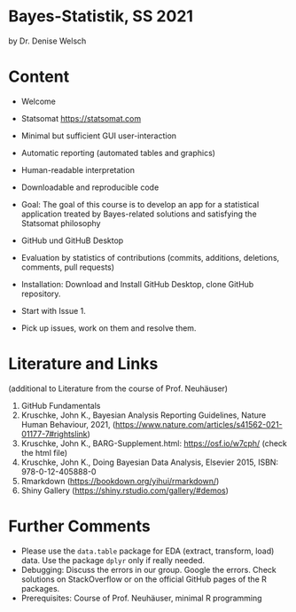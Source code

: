 # Bayes-Statistik, SS 2021
by Dr. Denise Welsch

# Content 
-	Welcome
-	Statsomat https://statsomat.com 
  -	Minimal but sufficient GUI user-interaction 
  -	Automatic reporting (automated tables and graphics) 
  -	Human-readable interpretation 
  -	Downloadable and reproducible code 

-	Goal: The goal of this course is to develop an app for a statistical application treated by Bayes-related solutions and satisfying the Statsomat philosophy 

-	GitHub und GitHuB Desktop

-	Evaluation by statistics of contributions (commits, additions, deletions, comments, pull requests)  

-	Installation: Download and Install GitHub Desktop, clone GitHub repository. 

- Start with Issue 1.

- Pick up issues, work on them and resolve them. 



# Literature and Links 
(additional to Literature from the course of Prof. Neuhäuser) 

1. GitHub Fundamentals 
2. Kruschke, John K., Bayesian Analysis Reporting Guidelines, Nature Human Behaviour, 2021,  (https://www.nature.com/articles/s41562-021-01177-7#rightslink)
3. Kruschke, John K., BARG-Supplement.html: https://osf.io/w7cph/ (check the html file)
4. Kruschke, John K., Doing Bayesian Data Analysis, Elsevier 2015, ISBN: 978-0-12-405888-0
5. Rmarkdown (https://bookdown.org/yihui/rmarkdown/)
6. Shiny Gallery (https://shiny.rstudio.com/gallery/#demos)


# Further Comments
*	Please use the `data.table` package for EDA (extract, transform, load) data. Use the package `dplyr` only if really needed.
*	Debugging: Discuss the errors in our group. Google the errors. Check solutions on StackOverflow or on the official GitHub pages of the R packages. 
*	Prerequisites: Course of Prof. Neuhäuser, minimal R programming 


